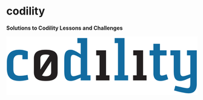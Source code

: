 # codility
**Solutions to Codility Lessons and Challenges**


![](https://github.com/JulijJegorov/codility/blob/master/wiki/img/codility_logo.png)
